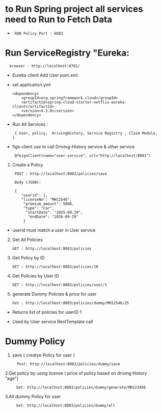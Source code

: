 # to Run Spring project all services need to Run to Fetch Data
*      RUN Policy Port : 8083
# Run ServiceRegistry "Eureka:
     
      browser : http://localhost:8761/

* Eureka client Add User pom.xml:
* set application.yml

      <dependency>
          <groupId>org.springframework.cloud</groupId>
          <artifactId>spring-cloud-starter-netflix-eureka-client</artifactId>
          <version>4.3.0</version>
      </dependency>

* Run All Services :

       { User, policy,  DrivingHistory, Service Registry , Claim Module, }

* fign client use to call Driving-History service & other service

       @feignClient(name="user-service", url="http://localhost/8081")


1. Create a Policy

        POST : http://localhost:8083/policies/save

        Body (JSON):

        {
           "userid": 1,
           "licenseNo": "MH12546",
            "premium_amount": 5000,
            "type": "Car",
             "startDate": "2025-09-29",
              "endDate": "2026-09-29"
            }


*  userid must match a user in User service

2. Get All Policies

       GET : http://localhost:8083/policies

3. Get Policy by ID

       GET : http://localhost:8083/policies/10

4. Get Policies by User ID

       GET : http://localhost:8083/policies/user/1

5. generate Dummy Policies & price for user
          
       Get : http://localhost:8083/policies/dummy/MH12546/25

* Returns list of policies for userID 1

* Used by User service RestTemplate call


# Dummy Policy

1. save { creatye Policy for user }

         Post: http://localhost:8083/policies/dummy/save

2.Get policy by using license ( price of policy based on driving History "age")

         Get: http://localhost:8083/policies/dummy/generate/MH123456

3.All dummy Policy for user
         
         Get: http://localhost:8083/policies/dummy/all